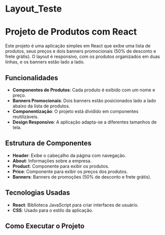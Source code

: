 # Layout_Teste
 
# Projeto de Produtos com React

Este projeto é uma aplicação simples em React que exibe uma lista de produtos, seus preços e dois banners promocionais (50% de desconto e frete grátis).
O layout é responsivo, com os produtos organizados em duas linhas, e os banners estão lado a lado.

## Funcionalidades

- **Componentes de Produtos**: Cada produto é exibido com um nome e preço.
- **Banners Promocionais**: Dois banners estão posicionados lado a lado abaixo da lista de produtos.
- **Componentização**: O projeto está dividido em componentes reutilizáveis.
- **Design Responsivo**: A aplicação adapta-se a diferentes tamanhos de tela.

## Estrutura de Componentes

- **Header**: Exibe o cabeçalho da página com navegação.
- **About**: Informações sobre a empresa.
- **Product**: Componente para exibir os produtos.
- **Price**: Componente para exibir os preços dos produtos.
- **Banners**: Banners de promoções (50% de desconto e frete grátis).

## Tecnologias Usadas

- **React**: Biblioteca JavaScript para criar interfaces de usuário.
- **CSS**: Usado para o estilo da aplicação.
  
## Como Executar o Projeto


